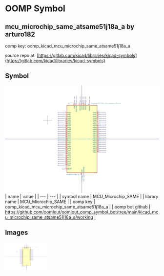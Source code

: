 # OOMP Symbol  
## mcu_microchip_same_atsame51j18a_a  by arturo182  
  
oomp key: oomp_kicad_mcu_microchip_same_atsame51j18a_a  
  
source repo at: [https://gitlab.com/kicad/libraries/kicad-symbols](https://gitlab.com/kicad/libraries/kicad-symbols)  
## Symbol  
  
[![working.png](working_600.png)](working.png)  
| name | value | 
| --- | --- | 
| symbol name | MCU_Microchip_SAME | 
| library name | MCU_Microchip_SAME | 
| oomp key | oomp_kicad_mcu_microchip_same_atsame51j18a_a | 
| oomp bot github | https://github.com/oomlout/oomlout_oomp_symbol_bot/tree/main/kicad_mcu_microchip_same_atsame51j18a_a/working | 
## Images  
  
[![working.png](working_140.png)](working.png)  
